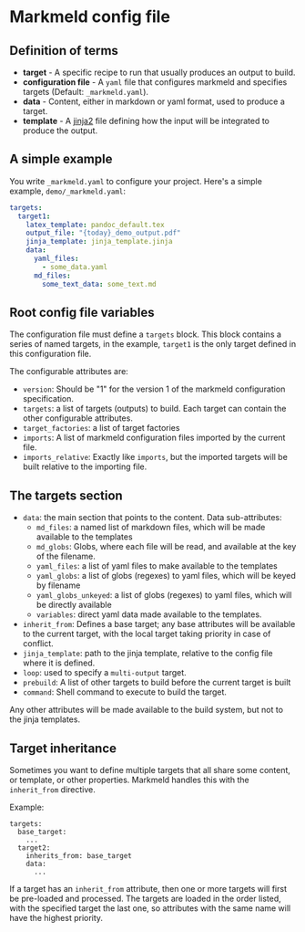 
# Markmeld config file

## Definition of terms

- **target** - A specific recipe to run that usually produces an output to build.
- **configuration file** - A `yaml` file that configures markmeld and specifies targets (Default:  `_markmeld.yaml`).
- **data** - Content, either in markdown or yaml format, used to produce a target.
- **template** - A [jinja2](https://palletsprojects.com/p/jinja/) file defining how the input will be integrated to produce the output.

## A simple example

You write `_markmeld.yaml` to configure your project. Here's a simple example, `demo/_markmeld.yaml`:

```yaml
targets:
  target1:
    latex_template: pandoc_default.tex
    output_file: "{today}_demo_output.pdf"  
    jinja_template: jinja_template.jinja
    data:
      yaml_files:
        - some_data.yaml
      md_files:
        some_text_data: some_text.md
```

## Root config file variables

The configuration file must define a `targets` block. This block contains a series of named targets, in the example, `target1` is the only target defined in this configuration file.

The configurable attributes are:

- `version`: Should be "1" for the version 1 of the markmeld configuration specification.
- `targets`: a list of targets (outputs) to build. Each target can contain the other configurable attributes.
- `target_factories`: a list of target factories
- `imports`: A list of markmeld configuration files imported by the current file.
- `imports_relative`: Exactly like `imports`, but the imported targets will be built relative to the importing file.

## The targets section

- `data`: the main section that points to the content. Data sub-attributes:
    - `md_files`: a named list of markdown files, which will be made available to the templates
    - `md_globs`: Globs, where each file will be read, and available at the key of the filename.
    - `yaml_files`: a list of yaml files to make available to the templates
    - `yaml_globs`: a list of globs (regexes) to yaml files, which will be keyed by filename
    - `yaml_globs_unkeyed`: a list of globs (regexes) to yaml files, which will be directly available
    - `variables`: direct yaml data made available to the templates.
- `inherit_from`: Defines a base target; any base attributes will be available to the current target, with the local target taking priority in case of conflict.
- `jinja_template`: path to the jinja template, relative to the config file where it is defined.
- `loop`: used to specify a `multi-output` target.
- `prebuild`: A list of other targets to build before the current target is built
- `command`: Shell command to execute to build the target. 

Any other attributes will be made available to the build system, but not to the jinja templates.


## Target inheritance

Sometimes you want to define multiple targets that all share some content, or template, or other properties. Markmeld handles this with the `inherit_from` directive.

Example:

```
targets:
  base_target:
    ...
  target2:
    inherits_from: base_target
    data:
      ...
```

If a target has an `inherit_from` attribute, then one or more targets will first be pre-loaded and processed. The targets are loaded in the order listed, with the specified target the last one, so attributes with the same name will have the highest priority.


